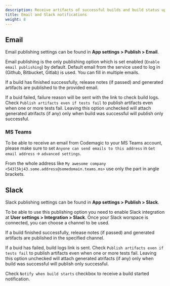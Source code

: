 ```yaml
---
description: Receive artifacts of successful builds and build status updates with email or Slack.
title: Email and Slack notifications
weight: 8
---
```


## Email

Email publishing settings can be found in **App settings > Publish > Email**.

Email publishing is the only publishing option which is set enabled (`Enable email publishing`) by default. Default email from the service used to log in (Github, Bitbucket, Gitlab) is used. You can fill in multiple emails.

If a build has finished successfully, release notes (if passed) and generated artifacts are published to the provided email.

If a buid failed, failure reason will be sent with the link to check build logs. Check `Publish artifacts even if tests fail` to publish artifacts even when one or more tests fail. Leaving this option unchecked will attach generated atrifacts (if any) only when build was successful will publish only successful.

### MS Teams

To be able to receive an email from Codemagic to your MS Teams account, please make sure to set `Anyone can send emails to this address` in `Get email address` -> `advanced settings`.

From the whole address like `My awesome company <543l5kj43.some.address@somedomain.teams.ms>` use only the part in angle brackets.

## Slack

Slack publishing settings can be found in **App settings > Publish > Slack**.

To be able to use this publishing option you need to enable Slack integration at **User settings > Integration > Slack**. Once your Slack worspace is connected, you can choose a channel to be used.

If a build finished successfully, release notes (if passed) and generated artifacts are published in the specified channel.

If a buid has failed, build logs link is sent. Check `Publish artifacts even if tests fail` to publish artifacts even when one or more tests fail. Leaving this option unchecked will attach generated atrifacts (if any) only when build was successful will publish only successful.

Check `Notify when build starts` checkbox to receive a build started notification.
